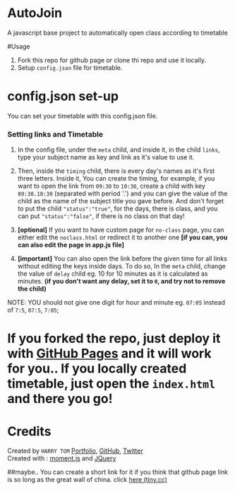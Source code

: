 # AutoJoin
A javascript base project to automatically open class according to timetable

#Usage

1) Fork this repo for github page or clone thi repo and use it locally.
2) Setup `config.json` file for timetable.

# config.json set-up
You can set your timetable with this config.json file.

### Setting links and Timetable<br>

1) In the config file, under the `meta` child, and inside it, in the child `links`, type your subject name as key and link as it's value to use it.<br>
2) Then, inside the `timing` child, there is every day's names as it's first three letters. Inside it, You can create the timing, for example, if you want to open the link from `09:30` to `10:30`, create a child with key `09:30.10:30` (separated with period '.') and you can give the value of the child as the name of the subject title you gave before.
And don't forget to put the child `"status":"true"`, for the days, there is class, and you can put `"status":"false"`, if there is no class on that day!<br>
3) **[optional]** If you want to have custom page for `no-class` page, you can either edit the `noclass.html` or redirect it to another one **[if you can, you can also edit the page in app.js file]**<br>

4) **[important]** You can also open the link before the given time for all links without editing the keys inside days. To do so, In the `meta` child, change the value of `delay` child eg. 10 for 10 minutes as it is calculated as minutes. **(if you don't want any delay, set it to `0`, and try not to remove the child)**

NOTE: YOU should not give one digit for hour and minute eg. `07:05` instead of `7:5`, `07:5`, `7:05`;

# If you forked the repo, just deploy it with [GitHub Pages](https://pages.github.com/) and it will work for you.. If you locally created timetable, just open the `index.html` and there you go! 

# Credits
Created by `HARRY TOM` [Portfolio](http://harrytom.ml/), [GitHub](https://github.com/harry260/), [Twitter](https://twitter.com/@me_harrify/)<br>
Created with : [moment.js](https://momentjs.com/) and [JQuery](https://jquery.com/)

##maybe..
You can create a short link for it if you think that github page link is so long as the great wall of china. click [here (tiny.cc)](http://tiny.cc/)
